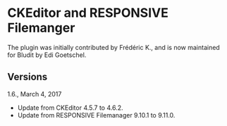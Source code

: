 CKEditor and RESPONSIVE Filemanger 
==================================

The plugin was initially contributed by Frédéric K., and is now maintained for Bludit by Edi Goetschel.

Versions
--------

1.6., March 4, 2017
- Update from CKEditor 4.5.7 to 4.6.2.
- Update from RESPONSIVE Filemanager 9.10.1 to 9.11.0.
